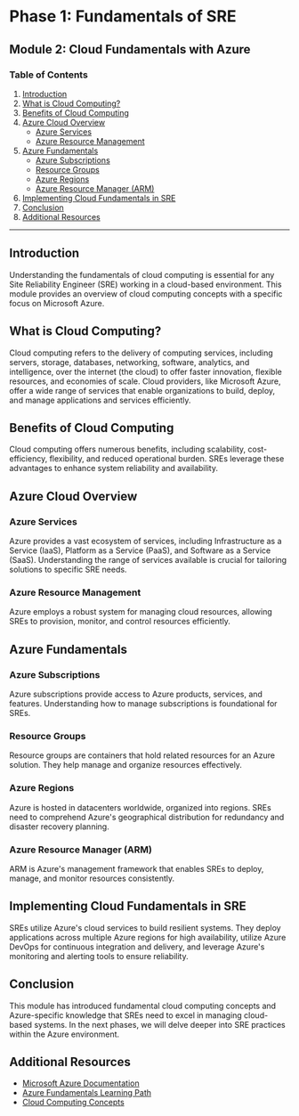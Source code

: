 # Phase 1: Fundamentals of SRE

## Module 2: Cloud Fundamentals with Azure

### Table of Contents

1. [Introduction](#introduction)
2. [What is Cloud Computing?](#what-is-cloud-computing)
3. [Benefits of Cloud Computing](#benefits-of-cloud-computing)
4. [Azure Cloud Overview](#azure-cloud-overview)
   - [Azure Services](#azure-services)
   - [Azure Resource Management](#azure-resource-management)
5. [Azure Fundamentals](#azure-fundamentals)
   - [Azure Subscriptions](#azure-subscriptions)
   - [Resource Groups](#resource-groups)
   - [Azure Regions](#azure-regions)
   - [Azure Resource Manager (ARM)](#azure-resource-manager-arm)
6. [Implementing Cloud Fundamentals in SRE](#implementing-cloud-fundamentals-in-sre)
7. [Conclusion](#conclusion)
8. [Additional Resources](#additional-resources)

---

## Introduction

Understanding the fundamentals of cloud computing is essential for any Site Reliability Engineer (SRE) working in a cloud-based environment. This module provides an overview of cloud computing concepts with a specific focus on Microsoft Azure.

## What is Cloud Computing?

Cloud computing refers to the delivery of computing services, including servers, storage, databases, networking, software, analytics, and intelligence, over the internet (the cloud) to offer faster innovation, flexible resources, and economies of scale. Cloud providers, like Microsoft Azure, offer a wide range of services that enable organizations to build, deploy, and manage applications and services efficiently.

## Benefits of Cloud Computing

Cloud computing offers numerous benefits, including scalability, cost-efficiency, flexibility, and reduced operational burden. SREs leverage these advantages to enhance system reliability and availability.

## Azure Cloud Overview

### Azure Services

Azure provides a vast ecosystem of services, including Infrastructure as a Service (IaaS), Platform as a Service (PaaS), and Software as a Service (SaaS). Understanding the range of services available is crucial for tailoring solutions to specific SRE needs.

### Azure Resource Management

Azure employs a robust system for managing cloud resources, allowing SREs to provision, monitor, and control resources efficiently.

## Azure Fundamentals

### Azure Subscriptions

Azure subscriptions provide access to Azure products, services, and features. Understanding how to manage subscriptions is foundational for SREs.

### Resource Groups

Resource groups are containers that hold related resources for an Azure solution. They help manage and organize resources effectively.

### Azure Regions

Azure is hosted in datacenters worldwide, organized into regions. SREs need to comprehend Azure's geographical distribution for redundancy and disaster recovery planning.

### Azure Resource Manager (ARM)

ARM is Azure's management framework that enables SREs to deploy, manage, and monitor resources consistently.

## Implementing Cloud Fundamentals in SRE

SREs utilize Azure's cloud services to build resilient systems. They deploy applications across multiple Azure regions for high availability, utilize Azure DevOps for continuous integration and delivery, and leverage Azure's monitoring and alerting tools to ensure reliability.

## Conclusion

This module has introduced fundamental cloud computing concepts and Azure-specific knowledge that SREs need to excel in managing cloud-based systems. In the next phases, we will delve deeper into SRE practices within the Azure environment.

## Additional Resources

- [Microsoft Azure Documentation](https://docs.microsoft.com/en-us/azure/)
- [Azure Fundamentals Learning Path](https://docs.microsoft.com/en-us/learn/paths/azure-fundamentals/)
- [Cloud Computing Concepts](https://azure.microsoft.com/resources/cloud-computing-dictionary/what-is-cloud-computing/?WT.mc_id=%3Fwt.mc_id%3Dstudentamb_260352)
